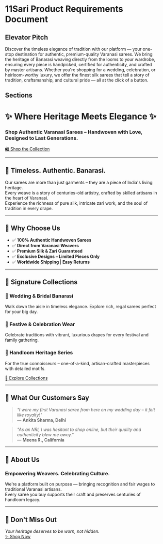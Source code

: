 # 11Sari Product Requirements Document

## Elevator Pitch
Discover the timeless elegance of tradition with our platform — your one-stop destination for authentic, premium-quality Varanasi sarees. We bring the heritage of Banarasi weaving directly from the looms to your wardrobe, ensuring every piece is handpicked, certified for authenticity, and crafted by master artisans. Whether you're shopping for a wedding, celebration, or heirloom-worthy luxury, we offer the finest silk sarees that tell a story of tradition, craftsmanship, and cultural pride — all at the click of a button.

## Sections
# ✨ Where Heritage Meets Elegance ✨
### Shop Authentic Varanasi Sarees – Handwoven with Love, Designed to Last Generations.

[🛍️ Shop the Collection](#)

---

## 🧵 Timeless. Authentic. Banarasi.

Our sarees are more than just garments – they are a piece of India's living heritage.  
Every weave is a story of centuries-old artistry, crafted by skilled artisans in the heart of Varanasi.  
Experience the richness of pure silk, intricate zari work, and the soul of tradition in every drape.

---

## 💎 Why Choose Us

- ✅ **100% Authentic Handwoven Sarees**  
- ✅ **Direct from Varanasi Weavers**  
- ✅ **Premium Silk & Zari Guaranteed**  
- ✅ **Exclusive Designs – Limited Pieces Only**  
- ✅ **Worldwide Shipping | Easy Returns**

---

## 👑 Signature Collections

### 💍 Wedding & Bridal Banarasi  
Walk down the aisle in timeless elegance. Explore rich, regal sarees perfect for your big day.

### 🌸 Festive & Celebration Wear  
Celebrate traditions with vibrant, luxurious drapes for every festival and family gathering.

### 🧵 Handloom Heritage Series  
For the true connoisseurs – one-of-a-kind, artisan-crafted masterpieces with detailed motifs.

[🎨 Explore Collections](#)

---

## 💬 What Our Customers Say

> *"I wore my first Varanasi saree from here on my wedding day – it felt like royalty!"*  
> — **Ankita Sharma, Delhi**

> *"As an NRI, I was hesitant to shop online, but their quality and authenticity blew me away."*  
> — **Meena R., California**

---

## 🙏 About Us

### Empowering Weavers. Celebrating Culture.

We're a platform built on purpose — bringing recognition and fair wages to traditional Varanasi artisans.  
Every saree you buy supports their craft and preserves centuries of handloom legacy.

---

## 🌟 Don't Miss Out

*Your heritage deserves to be worn, not hidden.*  
[✨ Shop Now](#)
